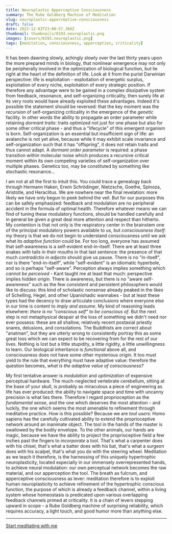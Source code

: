 ```yaml
---
title: Neuroplastic Apperceptive Consciousness
summary: The Rube Goldberg Machine of Meditation
slug: neuroplastic-apperceptive-consciousness
draft: false
date: 2022-12-03T23:00:57.366Z
thumbnail: thumbnails/0193.neuroplastic.png
images: [covers/0193.neuroplastic.png]
tags: [meditation, consciousness, apperception, criticality]
---
```


It has been dawning slowly, achingly slowly over the last thirty years upon the more prepared minds in biology, that nonlinear emergence may not only be peripherally involved in the optimization of biological function, but lie right at the heart of the definition of life. Look at it from the purist Darwinian perspective: life is exploitation - exploitation of energetic surplus, exploitation of every niche, exploitation of every strategic position. If therefore any advantage were to be gained in a complex dissipative system from feedback, resonance, and self-organizing criticality, then surely life at its very roots would have already exploited these advantages. Indeed it's possible the statement should be reversed: that the key moment was the *recursion* of self-organizing criticality in the emergence of the *genetic* facility. In other words the ability to propagate an order parameter while retaining *dormant traits*: traits optimized not just for one phase but also for some other critical phase - and thus a "lifecycle" of this emergent organism is born. Self-organization is an essential but insufficient sign of life: an avalanche is not yet alive, because while it may exhibit scale invariance and self-organization such that it has "offspring", it does not retain traits and thus cannot adapt. A *dormant order parameter* is required: a phase transition within molecular noise which produces a recursive critical moment within its own competing varieties of self-organization over multiple phases. Genetics too, may be constituted by something like stochastic resonance...

I am not at all the first to intuit this. You could trace a genealogy back through Hermann Haken, Erwin Schrödinger, Nietzsche, Goethe, Spinoza, Aristotle, and Heraclitus. We are nowhere near the final revelation: more likely we have only begun to peek behind the veil. But for our purposes this can be safely emphasized: feedback and modulation are no peripheral accident in the formula of optimal health. Therefore whatever means we can find of tuning these modulatory functions, should be handled carefully and in general be given a great deal more attention and respect than hitherto. My contention is that not only is the respiratory center in the brainstem one of the principal modulatory powers available to us, but *consciousness itself*: my theory is that we do not begin to understand consciousness until we ask what its *adaptive function* could be. For too long, everyone has assumed that self-awareness is a self-evident end-in-itself. There are at least three snakes with tails in their mouths in that last sentence: the presence of that much *contradictio in adjecto* should give us pause. There is no "in-itself", nor is there "end-in-itself", while "self-evident" is an idiomatic hyperbole, and so is perhaps "self-aware". Perception always implies something which *cannot be perceived* - Kant taught me at least that much: perspective implies hidden origin. There is awareness, but there is no "aware self-awareness" such as the few *consistent* and persistent philosophers would like to discuss: this kind of scholastic nonsense already peaked in the likes of Schelling, Hegel, and other Upanishadic wannabes - but at least these types had the decency to draw articulate conclusions where everyone else in our time is content to *imply and assume*. My kind of reasoning leads elsewhere: *there is no "conscious self" to be conscious of*. But the next step is not metaphysical despair at the loss of something we didn't need nor ever possess: these are all shallow, relatively recent postaxial priestly snares, delusions, and consolations. The Buddhists are correct about "anatman", but they are utterly wrong to consistently portray this as some great loss which we can expect to be recovering from for the rest of our lives. Nothing is lost but a little stupidity, a little rigidity, a little unwillingness to learn. Our biological inheritance is *functional* above all, and consciousness does not have some other mysterious origin. It too must yield to the rule that everything must have adaptive value: therefore the question becomes, *what is the adaptive value of consciousness?*

My first tentative answer is *modulation* and *optimization* of expensive perceptual hardware. The much-neglected vertebrate cerebellum, sitting at the base of your skull, is probably as miraculous a piece of engineering as life has ever produced: the ability to navigate space and time with uncanny precision is what lies there. Therefore I regard proprioception as the *fundamental sense*, and the one which deserves the most attention - and luckily, the one which seems the most amenable to refinement through meditative practice. How is this possible? Because we are *tool users*: Homo sapiens has the carefully cultivated ability to extend the proprioceptive network around an inanimate object. The tool in the hands of the master is swallowed by the bodily envelope. To the other animals, our hands are magic, because we have the ability to project the proprioceptive field a few inches past the fingers to *incorporate* a tool. That's what a carpenter does with his chisel, that's what a batter does with his bat, that's what a surgeon does with his scalpel, that's what you do with the steering wheel. Meditation as we teach it therefore, is the harnessing of this uniquely hypertrophic neuroplasticity, located especially in our immensely overrepresented hands, to achieve neural modulation: our own perceptual network becomes the raw material, and our apperception the tool. The breath as fulcrum, and apperceptive consciousness as lever: meditation therefore is to exploit human neuroplasticity to achieve refinement of the hypertrophic conscious function, the purpose of which is already a feedback channel, within a living system whose homeostasis is predicated upon various overlapping feedback channels primed at criticality. It is a chain of levers stepping upward in scope - a Rube Goldberg machine of surprising reliability, which requires accuracy, a light touch, and good humor more than anything else.

---

[Start meditating with me][studentship]

[studentship]: https://www.hautogdoad.com/studentship.html
